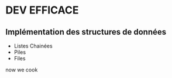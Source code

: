 # DEV EFFICACE

## Implémentation des structures de données

- Listes Chainées
- Piles
- Files

now we cook
